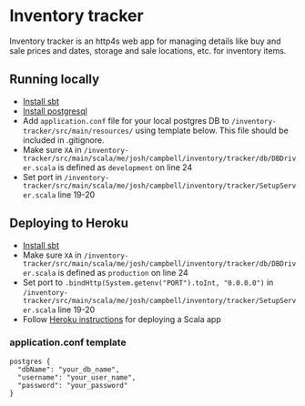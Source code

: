 # Inventory tracker
Inventory tracker is an http4s web app for managing details like buy and sale prices and dates, storage and sale locations, etc. for inventory items.

## Running locally
* [Install sbt](http://www.scala-sbt.org/1.0/docs/Setup.html)
* [Install postgresql](https://www.postgresql.org/download/)
* Add `application.conf` file for your local postgres DB to `/inventory-tracker/src/main/resources/` using template below.  This file should be included in .gitignore.
* Make sure `XA` in `/inventory-tracker/src/main/scala/me/josh/campbell/inventory/tracker/db/DBDriver.scala` is defined as `development` on line 24
* Set port in `/inventory-tracker/src/main/scala/me/josh/campbell/inventory/tracker/SetupServer.scala` line 19-20

## Deploying to Heroku
* [Install sbt](http://www.scala-sbt.org/1.0/docs/Setup.html)
* Make sure `XA` in `/inventory-tracker/src/main/scala/me/josh/campbell/inventory/tracker/db/DBDriver.scala` is defined as `production` on line 24
* Set port to `.bindHttp(System.getenv("PORT").toInt, "0.0.0.0")` in `/inventory-tracker/src/main/scala/me/josh/campbell/inventory/tracker/SetupServer.scala` line 19-20
* Follow [Heroku instructions](https://devcenter.heroku.com/articles/deploying-scala) for deploying a Scala app


### application.conf template
```
postgres {
  "dbName": "your_db_name",
  "username": "your_user_name",
  "password": "your_password"
}
```
